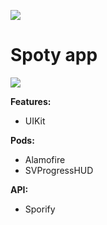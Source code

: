 ![](https://upload.wikimedia.org/wikipedia/commons/9/9d/Swift_logo.svg)
# Spoty app
![](https://upload.wikimedia.org/wikipedia/commons/2/26/Spotify_logo_with_text.svg)

**Features:**
- UIKit

**Pods:**
- Alamofire
- SVProgressHUD 

**API:**
- Sporify
